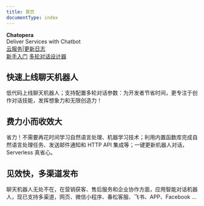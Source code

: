 ```yaml
---
title: 首页
documentType: index
---
```


<style type="text/css">
footer{
  position: relative;
}
</style>

<div class="hero">
  <div class="wrap">
    <div class="text">
      <strong>Chatopera</strong>
    </div>
    <div class="minitext">
     Deliver Services with Chatbot
    </div>
    <div class="buttons-unit-small">
      <a class="version-link" href="https://bot.chatopera.com">云服务</a><span>|</span><a class="github-link" href= https://status.chatopera.com">更新日志</a>
    </div>
    <div class="buttons-unit">
      <a href="/products/chatbot-platform/index.html" class="button"><i class="glyphicon glyphicon-send"></i>新手入门</a>
      <a href="/products/chatbot-platform/howto-guides/cde-install.html" class="button"><i class="glyphicon glyphicon-download"></i>多轮对话设计器</a>
    </div>
  </div>
</div>
<div class="key-section">
  <div class="container">
    <div class="row">
      <div class="col-md-8 col-md-offset-2 text-center">
        <i class="glyphicon glyphicon-magnet"></i>
        <section>
          <h2>快速上线聊天机器人</h2>
          <p class="lead">低代码上线聊天机器人；支持配置多轮对话参数：为开发者节省时间，更专注于创作对话技能，发挥想象力和无限创造力！</p>
        </section>
      </div>
    </div>
  </div>
</div>
<div class="counter-key-section">
  <div class="container">
    <div class="row">
      <div class="col-md-8 col-md-offset-2 text-center">
        <i class="glyphicon glyphicon-leaf"></i>
        <section>
          <h2>费力小而收效大</h2>
          <p class="lead">省力！不需要再花时间学习自然语言处理、机器学习技术；利用内置函数库完成自然语言处理任务、发送邮件通知和 HTTP API 集成等；一键更新机器人对话，Serverless 真省心。</p>
        </section>
      </div>
    </div>
  </div>
</div>
<div class="key-section">
  <div class="container content">
    <div class="row">
      <div class="col-md-8 col-md-offset-2 text-center">
        <i class="glyphicon glyphicon-flash"></i>
        <section>
          <h2>见效快，多渠道发布</h2>
          <p class="lead">聊天机器人无处不在，在营销获客、售后服务和企业协作方面，应用智能对话机器人，现已支持多渠道，网页、微信小程序、春松客服、飞书、APP、Facebook ... </p>
        </section>
      </div>
    </div>
  </div>
</div>
